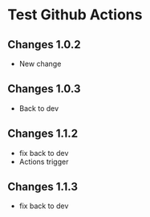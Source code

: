# Test Github Actions


## Changes 1.0.2
- New change

## Changes 1.0.3
- Back to dev

## Changes 1.1.2
- fix back to dev
- Actions trigger

## Changes 1.1.3
- fix back to dev
